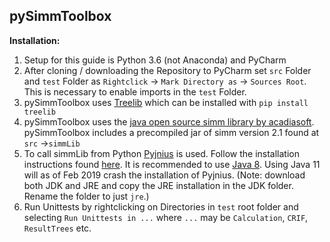 **pySimmToolbox**
--------

**Installation:**

1. Setup for this guide is Python 3.6 (not Anaconda) and PyCharm
2. After cloning / downloading the Repository to PyCharm set `src` Folder and `test` Folder as `Rightclick` &rarr; `Mark Directory as` &rarr; `Sources Root`.  
This is necessary to enable imports in the `test` Folder.
3. pySimmToolbox uses [Treelib](https://treelib.readthedocs.io/en/latest/) which can be installed with
`pip install treelib`
4. pySimmToolbox uses the [java open source simm library by acadiasoft](https://github.com/AcadiaSoft/simm-lib "simm-lib"). pySimmToolbox includes a precompiled jar of simm version 2.1 found at `src` &rarr;`simmLib`
5. To call simmLib from Python [Pyjnius](https://pyjnius.readthedocs.io/en/stable/index.html) is used. Follow the installation instructions found [here](https://pyjnius.readthedocs.io/en/stable/installation.html#installation-for-windows "Pyjnius installation for Windows"). It is recommended to use [Java 8](https://www.oracle.com/technetwork/java/javase/downloads/jdk8-downloads-2133151.html). Using Java 11 will as of Feb 2019 crash the installation of Pyjnius. (Note: download both JDK and JRE and copy the JRE installation in the JDK folder. Rename the folder to just `jre`.)
6. Run Unittests by rightclicking on Directories in `test` root folder and selecting `Run Unittests in ...` where `...` may be `Calculation`, `CRIF`, `ResultTrees` etc.
